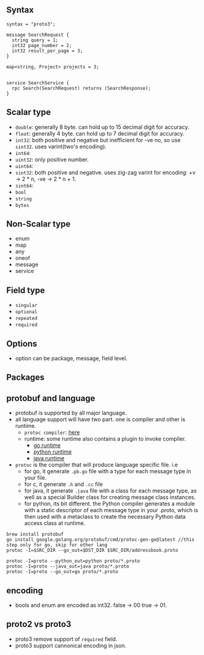 ## Syntax
```
syntax = "proto3";

message SearchRequest {
  string query = 1;
  int32 page_number = 2;
  int32 result_per_page = 3;
}

map<string, Project> projects = 3;


service SearchService {
  rpc Search(SearchRequest) returns (SearchResponse);
}
```

## Scalar type
* `double`: generally 8 byte. can hold up to 15 decimal digit for accuracy.
* `float`: generally 4 byte. can hold up to 7 decimal digit for accuracy.
* `int32`: both positive and negative but inefficient for -ve no, so use `sint32`. uses varint(two's encoding).
* `int64`: 
* `uint32`: only positive number.
* `uint64`: 
* `sint32`: both positive and negative. uses zig-zag varint for encoding: +v -> 2 * n, -ve -> 2 * n + 1.
* `sint64`: 
* `bool`
* `string`
* `bytes`


## Non-Scalar type
* enum
* map
* any
* oneof
* message
* service

## Field type
* `singular`
* `optional`
* `repeated`
* `required`
## Options
* option can be package, message, field level.


## Packages

## protobuf and language
* protobuf is supported by all major language.
* all language support will have two part. one is compiler and other is runtime.
    * `protoc compiler`: [here](https://github.com/protocolbuffers/protobuf/releases)
    * runtime: some runtime also contains a plugin to invoke compiler.
        * [go runtime](https://github.com/protocolbuffers/protobuf-go)
        * [python runtime](https://github.com/protocolbuffers/protobuf/tree/main/python)
        * [java runtime](https://github.com/protocolbuffers/protobuf/tree/main/java)
* `protoc` is the compiler that will produce language specific file. i.e
    * for go, it generate `.pb.go` file with a type for each message type in your file.
    * for c, it generate `.h` and `.cc` file
    * for java, it generate `.java` file with a class for each message type, as well as a special Builder class for creating message class instances.
    * for python, its bit different. the Python compiler generates a module with a static descriptor of each message type in your .proto, which is then used with a metaclass to create the necessary Python data access class at runtime.

```
brew install protobuf
go install google.golang.org/protobuf/cmd/protoc-gen-go@latest //this step only for go, skip for other lang
protoc -I=$SRC_DIR --go_out=$DST_DIR $SRC_DIR/addressbook.proto

protoc -I=proto --python_out=python proto/*.proto
protoc -I=proto --java_out=java proto/*.proto
protoc -I=proto --go_out=go proto/*.proto
```

## encoding
* bools and enum are encoded as int32. false -> 00 true -> 01.

## proto2 vs proto3
* proto3 remove support of `required` field.
* proto3 support cannonical encoding in json.